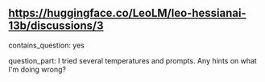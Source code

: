 ## https://huggingface.co/LeoLM/leo-hessianai-13b/discussions/3

contains_question: yes

question_part: I tried several temperatures and prompts. Any hints on what I'm doing wrong?